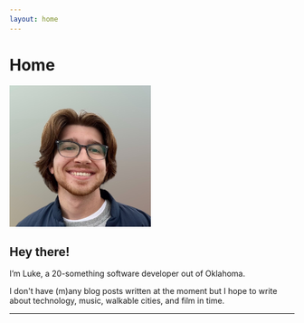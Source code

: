 ```yaml
---
layout: home
---
```


# Home

<img src="./images/me.png" alt="Me" width="250">

## Hey there!
I’m Luke, a 20-something software developer out of Oklahoma.

I don't have (m)any blog posts written at the moment but I hope to write about technology, music, walkable cities, and film in time.

---